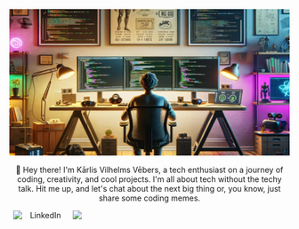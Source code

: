 <div align="center">
  <img
    src="ai.png"
    title="Just an Image"
    style="display: inline-block; margin: 0 auto; width: 804px;">


  <p>
  👋 Hey there! I'm Kārlis Vilhelms Vēbers, a tech enthusiast on a journey of coding, creativity, and cool projects.
  I'm all about tech without the techy talk. Hit me up, and let's chat about the next big thing or, you know, just share some coding memes.
  </p>

  <div align="center">
  <p>
    <a href="https://www.linkedin.com/in/karlisvebers/" target="_blank">
      <img
        src="https://github.com/kvebers/kvebers/assets/49612380/a8d6bc86-9501-4684-aed9-c70b5fbdf755"
        title="LinkedIn"
        style="display: inline-block; margin: 0 auto; width: 100px;"
      >
    </a>
    <img align="right" width="390" src="https://camo.githubusercontent.com/2d2050f246f8e17146019c7006d715d7cd1d1ea0bbd3b2e3d1c0e33e9daaab3f/68747470733a2f2f6769746875622d726561646d652d73746174732e7a6f68616e2e746563682f6170693f757365726e616d653d7a7374656e67657239332673686f775f69636f6e733d74727565267468656d653d726561637426626f726465725f636f6c6f723d36316461666226686964655f626f726465723d74727565" data-canonical-src="https://github-readme-stats.zohan.tech/api?username=kvebers&amp;show_icons=true&amp;theme=react&amp;border_color=61dafb&amp;hide_border=true" style="max-width: 100%;">
  </p>

</div>
